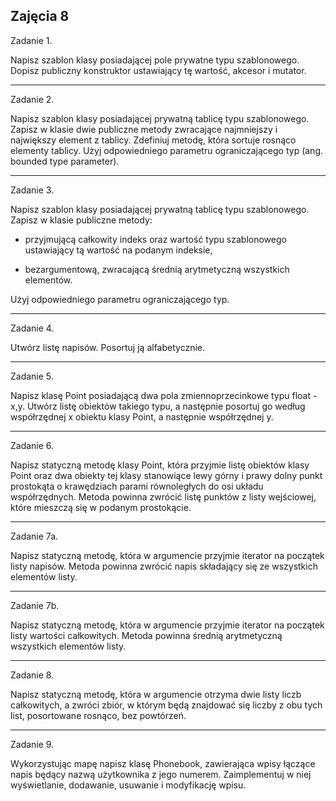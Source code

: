 ## Zajęcia 8  

Zadanie 1.

Napisz szablon klasy posiadającej pole prywatne typu szablonowego. Dopisz publiczny konstruktor ustawiający tę wartość, akcesor i mutator.

---

Zadanie 2.

Napisz szablon klasy posiadającej prywatną tablicę typu szablonowego. Zapisz w klasie dwie publiczne metody zwracające najmniejszy i największy element z tablicy. Zdefiniuj metodę, która sortuje rosnąco elementy tablicy.  Użyj odpowiedniego parametru ograniczającego typ (ang. bounded type parameter).

---

Zadanie 3. 

Napisz szablon klasy posiadającej prywatną tablicę typu szablonowego. Zapisz w klasie publiczne metody:

- przyjmującą całkowity indeks oraz wartość typu szablonowego ustawiający tą wartość na podanym indeksie,

- bezargumentową, zwracającą średnią arytmetyczną wszystkich elementów. 

Użyj odpowiedniego parametru ograniczającego typ.

---

Zadanie 4.

Utwórz listę napisów. Posortuj ją alfabetycznie.

---

Zadanie 5.

Napisz klasę Point posiadającą dwa pola zmiennoprzecinkowe typu float - x,y. Utwórz listę obiektów takiego typu, a następnie posortuj go według współrzędnej x obiektu klasy Point, a następnie współrzędnej y.

---

Zadanie 6.

Napisz statyczną metodę klasy Point, która przyjmie listę obiektów klasy Point oraz dwa obiekty tej klasy stanowiące lewy górny i prawy dolny punkt prostokąta o krawędziach parami równoległych do osi układu współrzędnych. Metoda powinna zwrócić listę punktów z listy wejściowej, które mieszczą się w podanym prostokącie.

---

Zadanie 7a.

Napisz statyczną metodę, która w argumencie przyjmie iterator na początek listy napisów. Metoda powinna zwrócić napis składający się ze wszystkich elementów listy.

---

Zadanie 7b.

Napisz statyczną metodę, która w argumencie przyjmie iterator na początek listy wartości całkowitych. Metoda powinna średnią arytmetyczną wszystkich elementów listy.

---

Zadanie 8.

Napisz statyczną metodę, która w argumencie otrzyma dwie listy liczb całkowitych, a zwróci zbiór, w którym będą znajdować się liczby z obu tych list, posortowane rosnąco, bez powtórzeń. 

---

Zadanie 9. 

Wykorzystując mapę napisz klasę Phonebook, zawierająca wpisy łączące napis będący nazwą użytkownika z jego numerem. Zaimplementuj w niej wyświetlanie, dodawanie, usuwanie i modyfikację wpisu.
  
  

